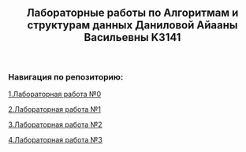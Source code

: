 <h2 align="center">Лабораторные работы по Алгоритмам и структурам данных Даниловой Айааны Васильевны K3141</h2>

&nbsp;
<h3>Навигация по репозиторию:</h3>

 [1.Лабораторная работа №0](https://github.com/aiaanad/Algorithms-Data_structures_Danilova_Ayaana_laby/tree/0936f33042b0ee36c6d1af4940931a9eb5df1734/lab_0)

 [2.Лабораторная работа №1](https://github.com/aiaanad/Algorithms-Data_structures_Danilova_Ayaana_laby/tree/0936f33042b0ee36c6d1af4940931a9eb5df1734/lab_1)

 [3.Лабораторная работа №2](https://github.com/aiaanad/Algorithms-Data_structures_Danilova_Ayaana_laby/tree/0936f33042b0ee36c6d1af4940931a9eb5df1734/lab_2)

 [4.Лабораторная работа №3](https://github.com/aiaanad/Algorithms-Data_structures_Danilova_Ayaana_laby/tree/0936f33042b0ee36c6d1af4940931a9eb5df1734/lab_3)

